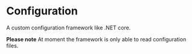 # Configuration
A custom configuration framework like .NET core. 

**Please note**
At moment the framework is only able to read configuration files.
